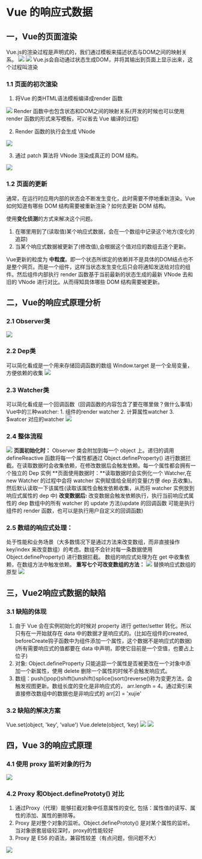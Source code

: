 # Vue 的响应式数据

## 一，Vue的页面渲染

Vue.js的渲染过程是声明式的，我们通过模板来描述状态与DOM之间的映射关系。
![](https://cdn.nlark.com/yuque/0/2023/png/511039/1676948955723-742f1588-50a4-42e1-9ee1-a4de1e68bbdf.png#averageHue=%231e1e1e&id=Tyk0I&originHeight=366&originWidth=902&originalType=binary&ratio=1&rotation=0&showTitle=false&status=done&style=none&title=)
![](https://cdn.nlark.com/yuque/0/2023/png/511039/1676948956084-252dbace-d711-4372-96e2-3b1f5621f2cb.png#averageHue=%231e1e1e&id=bRc4S&originHeight=279&originWidth=645&originalType=binary&ratio=1&rotation=0&showTitle=false&status=done&style=none&title=)
Vue.js会自动通过状态生成DOM，并将其输出到页面上显示出来，这个过程叫渲染

### 1.1 页面的初次渲染

1. 将Vue 的类HTML语法模板编译成render 函数

![](https://cdn.nlark.com/yuque/0/2023/png/511039/1676948956489-7be32cc0-e55c-49df-b452-38d9f96f817a.png#averageHue=%23fefdfd&id=YxO3t&originHeight=330&originWidth=775&originalType=binary&ratio=1&rotation=0&showTitle=false&status=done&style=none&title=)
Render 函数中也包含状态和DOM之间的映射关系(开发的时候也可以使用 render 函数的形式来写模板，可以省去 Vue 编译的过程)

2. Render 函数的执行会生成 VNode

![](https://cdn.nlark.com/yuque/0/2023/png/511039/1676948957220-bf56b287-d900-4808-a71d-d91fe7bd7895.png#averageHue=%23fefdfd&id=PPcBf&originHeight=577&originWidth=920&originalType=binary&ratio=1&rotation=0&showTitle=false&status=done&style=none&title=)

3. 通过 patch 算法将 VNode 渲染成真正的 DOM 结构。

![](https://cdn.nlark.com/yuque/0/2023/png/511039/1676948958483-0c1f3e4f-2b86-478c-afca-682eaf431a20.png#averageHue=%231f1e1e&id=wP9vk&originHeight=305&originWidth=732&originalType=binary&ratio=1&rotation=0&showTitle=false&status=done&style=none&title=)

### 1.2 页面的更新

通常，在运行时应用内部的状态会不断发生变化，此时需要不停地重新渲染。Vue如何知道有哪些 DOM 结构需要被重新渲染？如何去更新 DOM 结构。

使用**变化侦测**的方式来解决这个问题。

1. 在哪里用到了(读取值)某个响应式数据，会在一个数组中记录这个地方(变化的追踪)
2. 当某个响应式数据被更新了(修改值),会根据这个值对应的数组去逐个更新。

Vue更新的粒度为 **中粒度**。即一个状态所绑定的依赖并不是具体的DOM结点也不是整个网页。而是一个组件，这样当状态发生变化后只会将通知发送给对应的组件。然后组件内部执行 render 函数基于当前最新的状态生成的最新 VNode 去和 旧的 VNode 进行对比。从而得知具体哪些 DOM 结构需要被更新。

## 二，Vue的响应式原理分析

### 2.1 Observer类

![](https://cdn.nlark.com/yuque/0/2023/png/511039/1676948959123-82e90ee5-2480-404b-8f90-d00d9309fb1a.png#averageHue=%231f1e1e&id=sqNFg&originHeight=390&originWidth=757&originalType=binary&ratio=1&rotation=0&showTitle=false&status=done&style=none&title=)

### **2.2 Dep类**

可以简化看成是一个用来存储回调函数的数组
Window.target 是一个全局变量，方便依赖的收集
![](https://cdn.nlark.com/yuque/0/2023/png/511039/1676948959556-23af3cad-fed4-4bb0-a3c8-8be0c39bf8e4.png#averageHue=%231e1e1e&id=VQSeM&originHeight=550&originWidth=820&originalType=binary&ratio=1&rotation=0&showTitle=false&status=done&style=none&title=)

### **2.3 Watcher类**

可以简化看成是一个回调函数（回调函数的内容包含了要在哪里做？做什么事情）
Vue中的三种watcher: 1. 组件的render watcher 2. 计算属性watcher 3. $watcer 对应的watcher
![](https://cdn.nlark.com/yuque/0/2023/png/511039/1676948960045-71533d38-3d4c-4082-a974-88971cd7b459.png#averageHue=%231e1e1e&id=DsCZ8&originHeight=449&originWidth=880&originalType=binary&ratio=1&rotation=0&showTitle=false&status=done&style=none&title=)

### 2.4 整体流程

![](https://cdn.nlark.com/yuque/0/2023/png/511039/1676948960467-8fb70d30-92f4-4c7a-9eb1-1c354bef8c5f.png#averageHue=%23868687&id=py5ZV&originHeight=283&originWidth=530&originalType=binary&ratio=1&rotation=0&showTitle=false&status=done&style=none&title=)
**页面初始化时：** Observer 类会附加到每一个 object 上。递归的调用 defineReactive 函数将每一个属性都通过 Object.defineProperty() 进行数据拦截。在读取数据时会收集依赖，在修改数据后会触发依赖。每一个属性都会拥有一个独立的 Dep 实例
**页面使用数据时：**读取数据时会实例化一个 Watcher,在 new Watcher 的过程中会将 watcher 实例赋值给全局的变量(方便 dep 去收集)。然后默认读取一下该属性(读取该属性会触发依赖收集，从而将 watcher 实例放到响应式属性的 dep 中)
**改变数据后:** 改变数据会触发依赖执行，执行当前响应式属性的 dep 数组中的所有 watcher 的 update 方法(update 的回调函数 可能是执行组件的 render 函数，也可以是执行用户自定义的回调函数)

### **2.5 数组的响应式处理：**

处于性能和业务场景（大多数情况下是通过方法来改变数组，而非直接操作key/index 来改变数组）的考虑。数组不会针对每一条数据使用 Object.defineProperty() 进行数据拦截。
数组的响应式处理为在 get 中收集依赖，在数组方法中触发依赖。
**重写七个可改变数组的方法：**
![](https://cdn.nlark.com/yuque/0/2023/png/511039/1676948960899-bd6e8a55-5f24-4fd3-9c49-f056277b9bc4.png#averageHue=%23201f1e&id=LuICe&originHeight=240&originWidth=858&originalType=binary&ratio=1&rotation=0&showTitle=false&status=done&style=none&title=)
替换响应式数组的原型
![](https://cdn.nlark.com/yuque/0/2023/png/511039/1676948961361-00e40c07-d2a7-45f2-a5f0-eabbb873fdf2.png#averageHue=%231f1e1e&id=XZztd&originHeight=97&originWidth=855&originalType=binary&ratio=1&rotation=0&showTitle=false&status=done&style=none&title=)

## 三，Vue2响应式数据的缺陷

### 3.1 缺陷的体现

1. 由于 Vue 会在实例初始化的时候对 property 进行 getter/setter 转化。所以只有在一开始就存在 data 中的数据才是响应式的。(比如在组件的created, beforeCreate钩子函数中为组件添加一个属性，这个数据不是响应式的数据)(所有需要响应式的值都要在 data 中声明，即使它目前是一个空值，也要占上位子)
2. 对象: Object.defineProperty 只能追踪一个属性是否被更改在一个对象中添加一个新属性，使用 delete 删除一个属性的时候不会触发响应式。
3. 数组：push()pop()shift()unshift()splice()sort()reverse()称为变更方法，会触发视图更新。数组长度的变化是非响应式的， arr.length = 4。通过索引来直接修改数组中的数据也是非响应式的 arr[2] = 'xujie'

### 3.2 缺陷的解决方案

Vue.set(object, 'key', 'value')          Vue.delete(object, ‘key)
![](https://cdn.nlark.com/yuque/0/2023/png/511039/1676948961769-8090bdd0-0191-4bf6-9b95-bd13ee28670d.png#averageHue=%23201f1e&id=HqXJA&originHeight=149&originWidth=915&originalType=binary&ratio=1&rotation=0&showTitle=false&status=done&style=none&title=)
![](https://cdn.nlark.com/yuque/0/2023/png/511039/1676948962244-8a97cda3-8799-49fd-84d0-531ffc9d3517.png#averageHue=%23201f1e&id=eV3sP&originHeight=247&originWidth=756&originalType=binary&ratio=1&rotation=0&showTitle=false&status=done&style=none&title=)

## 四，Vue 3的响应式原理

### 4.1 使用 proxy 监听对象的行为

![](https://cdn.nlark.com/yuque/0/2023/png/511039/1676948962627-13f51302-ffcb-4ff7-8e5f-2da9e63d4e8b.png#averageHue=%231e1e1e&id=xclq8&originHeight=563&originWidth=850&originalType=binary&ratio=1&rotation=0&showTitle=false&status=done&style=none&title=)

### 4.2 Proxy 和Object.definePrototy() 对比

1. 通过Proxy（代理）能够拦截对象中任意属性的变化, 包括：属性值的读写、属性的添加、属性的删除等。
2. Proxy 是对整个对象的监听。Object.definePrototy() 是对某个属性的监听。当对象嵌套层级较深时，proxy的性能较好
3. Proxy 是 ES6 的语法，兼容性较差（有点问题，但问题不大）

![](https://cdn.nlark.com/yuque/0/2023/png/511039/1676948962973-e885d1a1-f87f-4fdd-b3eb-3a08baead6c3.png#averageHue=%23ece1cc&id=G59A6&originHeight=275&originWidth=1287&originalType=binary&ratio=1&rotation=0&showTitle=false&status=done&style=none&title=)
